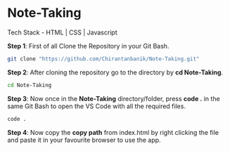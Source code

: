 # Note-Taking
Tech Stack - HTML | CSS | Javascript

**Step 1**: First of all Clone the Repository in your Git Bash. 

  ```sh
git clone "https://github.com/Chirantanbanik/Note-Taking.git"
``` 
**Step 2**: After cloning the repository go to the directory by **cd Note-Taking**.
  
  ```sh
cd Note-Taking
``` 
**Step 3**: Now once in the **Note-Taking** directory/folder, press **code .** in the same Git Bash to open the VS Code with all the required files.
  
  ```sh
  code . 
  ```
**Step 4**: Now copy the **copy path** from index.html by right clicking the file and paste it in your favourite browser to use the app.
  
  
  
  
  
